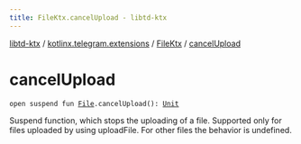 ```yaml
---
title: FileKtx.cancelUpload - libtd-ktx
---
```


[libtd-ktx](../../index.html) / [kotlinx.telegram.extensions](../index.html) / [FileKtx](index.html) / [cancelUpload](./cancel-upload.html)

# cancelUpload

`open suspend fun `[`File`](https://tdlibx.github.io/td/docs/org/drinkless/td/libcore/telegram/TdApi.File.html)`.cancelUpload(): `[`Unit`](https://kotlinlang.org/api/latest/jvm/stdlib/kotlin/-unit/index.html)

Suspend function, which stops the uploading of a file. Supported only for files uploaded by
using uploadFile. For other files the behavior is undefined.

